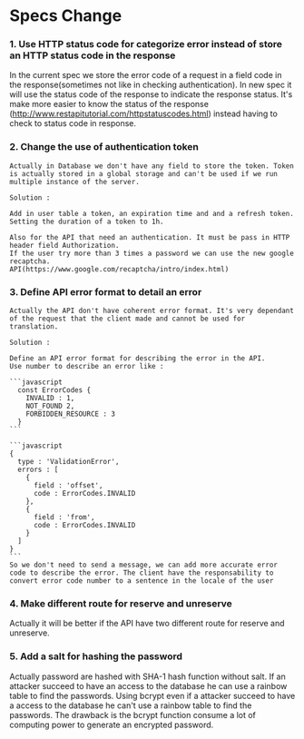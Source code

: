 # Specs Change

### 1. Use HTTP status code for categorize error instead of store an HTTP status code in the response

  In the current spec we store the error code of a request in a field code in the response(sometimes not like in checking authentication). In new spec it will use the status code of the response to indicate the response status. It's make more easier to know the status of the response (http://www.restapitutorial.com/httpstatuscodes.html) instead having to check to status code in response.

### 2. Change the use of authentication token
  
    Actually in Database we don't have any field to store the token. Token is actually stored in a global storage and can't be used if we run multiple instance of the server. 
    
    Solution :
    
    Add in user table a token, an expiration time and and a refresh token. 
    Setting the duration of a token to 1h.
    
    Also for the API that need an authentication. It must be pass in HTTP header field Authorization.
    If the user try more than 3 times a password we can use the new google recaptcha.
    API(https://www.google.com/recaptcha/intro/index.html)
    
### 3. Define API error format to detail an error

    Actually the API don't have coherent error format. It's very dependant of the request that the client made and cannot be used for translation.
    
    Solution : 
    
    Define an API error format for describing the error in the API.
    Use number to describe an error like :
    
    ```javascript
      const ErrorCodes {
        INVALID : 1,
        NOT_FOUND 2,
        FORBIDDEN_RESOURCE : 3
      }
    ```
    
    ```javascript
    {
      type : 'ValidationError',
      errors : [
        {
          field : 'offset',
          code : ErrorCodes.INVALID
        },
        {
          field : 'from',
          code : ErrorCodes.INVALID
        }
      ]
    }
    ```
    So we don't need to send a message, we can add more accurate error code to describe the error. The client have the responsability to convert error code number to a sentence in the locale of the user

### 4. Make different route for reserve and unreserve

  Actually it will be better if the API have two different route for reserve and unreserve.

### 5. Add a salt for hashing the password

  Actually password are hashed with SHA-1 hash function without salt. If an attacker succeed to have an access to the database he can use a rainbow table to find the passwords. Using bcrypt even if a attacker succeed to have a access to the database he can't use a rainbow table to find the passwords. The drawback is the bcrypt function consume a lot of computing power to generate an encrypted password.
  



